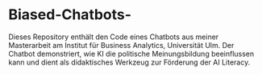 # Biased-Chatbots-
Dieses Repository enthält den Code eines Chatbots aus meiner Masterarbeit am Institut für Business Analytics, Universität Ulm. Der Chatbot demonstriert, wie KI die politische Meinungsbildung beeinflussen kann und dient als didaktisches Werkzeug zur Förderung der AI Literacy.
